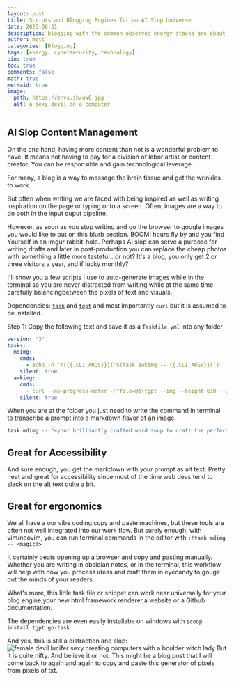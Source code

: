 ```yaml
---
layout: post
title: Scripts and Blogging Engines for an AI Slop Universe
date: 2025-06-31
description: blogging with the common observed energy stacks are about to be as outdated as 70s style terminals but there is some lessons to be learned about automation
author: matt
categories: [Blogging]
tags: [energy, cybersecurity, technology]
pin: true
toc: true
comments: false
math: true
mermaid: true
image:
  path: https://envs.sh/uw0.jpg
  alt: a sexy devil on a computer
---
```


## AI Slop Content Management

On the one hand, having more content than not is a wonderful problem to have. It means not having to pay for a division of labor artist or content creator. You can be responsible and gain technological leverage.

For many, a blog is a way to massage the brain tissue and get the wrinkles to work.

But often when writing we are faced with being inspired as well as writing inspiration on the page or typing onto a screen.
Often, images are a way to do both in the input ouput pipeline.

However, as soon as you stop writing and go the browser to google images you would like to put on this blurb section. BOOM! hours fly by and you find Yourself in an imgur rabbit-hole.
Perhaps AI slop can serve a purpose for writing drafts and later in post-production you can replace the cheap photos with something a little more tasteful...or not? It's a blog, you only get 2 or three visitors a year, and if lucky monthly?

I'll show you a few scripts I use to auto-generate images while in the terminal so you are never distracted from writing while at the same time carefully balancingbetween the pixels of text and visuals.

Dependencies: [`task`](https://taskfile.dev/) and [`tgpt`](https://github.com/aandrew-me/tgpt) and most importantly `curl` but it is assumed to be installed.

Step 1: Copy the following text and save it as a `Taskfile.yml` into any folder

```yaml
version: "3"
tasks:
  mdimg:
    cmds:
      - echo -n '![{{.CLI_ARGS}}]('$(task awkimg -- {{.CLI_ARGS}})')'
    silent: true
  awkimg:
    cmds:
      - curl --no-progress-meter -F"file=@$(tgpt --img --height 630 --width 1200 "{{.CLI_ARGS}}"| awk '{match($0, /Saved image as ([^ ]+\.jpg)/, arr);  if (arr[1] != "") {print arr[1]} }')" https://envs.sh
    silent: true
```

When you are at the folder you just need to write the command in terminal to transcribe a prompt into a markdown flavor of an image.

```sh
task mdimg -- "<your brilliantly crafted word soup to craft the perfect AI image here>"
```

## Great for Accessibility

And sure enough, you get the markdown with your prompt as alt text. Pretty neat and great for accessibility since most of the time web devs tend to slack on the alt text quite a bit.

## Great for ergonomics

We all have a our vibe coding copy and paste machines, but these tools are often not well integrated into our work flow. But surely enough, with vim/neovim, you can run terminal commands in the editor with `:!task mdimg -- <magic!>`

It certainly beats opening up a browser and copy and pasting manually. Whether you are writing in obsidian notes, or in the terminal, this workflow will help with how you process ideas and craft them in eyecandy to gouge out the minds of your readers.

What's more, this little task file or snippet can work near universally for your blog engine,your new html framework renderer,a website or a Github documentation.

The dependencies are even easily installabe on windows with `scoop install tgpt go-task`

And yes, this is still a distraction and slop:
![female devil lucifer sexy creating computers with a boulder witch lady](https://envs.sh/uwR.jpg)
But it is quite nifty. And believe it or not. This might be a blog post that I will come back to again and again to copy and paste this generator of pixels from pixels of txt.
